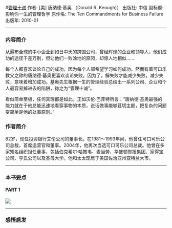 #[管理十诫](https://book.douban.com/subject/4223249/)
作者: [美] 唐纳德·基奥 （Donald R. Keough)）
出版社: 中信
副标题: 影响你一生的管理哲学
原作名: The Ten Commandments for Business Failure
出版年: 2010-01
***
### 内容简介 
从遍布全球的中小企业到如日中天的跨国公司，曾经辉煌的企业和领导人，他们成功的途径千差万别，但让他们一败涂地的原冈，却惊人地相似……

每个人都喜欢谈论自己的成功，因为每个人部希望学习如何成功。然而有着可口乐教父之称的唐纳德·基奥更喜欢谈论失败。因为了，解失败才能减少失败，减少失败，意味着增加成功。基奥先生根据一生的管理经验总结出一系列公司、企业和个人最容易掉进去的陷阱，称之为“管理十诚”。

看似简单至极，任何真理都是如此。正如沃伦·巴菲特所言：“唐纳德·基奥最强的能力就在于他总能迅速地看穿事物的本质，说话做事能够苴切主题，把复杂的问题变简单是他的处事原则。”

### 作者简介 
82岁，现任投资银行艾伦公司的董事长。在1981～1993年间，他曾任可口可乐公司总裁，首席运营官和董事。2004年，他再次当选可口可乐公司总裁。他曾在多家知名组织担任董事，包括伯克希尔·哈撒韦、麦当劳、华盛顿邮报集团、家得宝公司、亨氏公司以及圣母大学。他和太太现居于美国佐治亚州亚特兰大市。

***
### 本书要点
#### PART 1 

![](./_image/2017-07-14-06-31-00.jpg)
***
### 感悟启发
